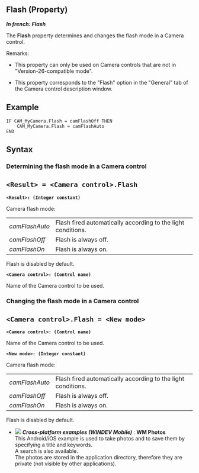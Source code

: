 
## Flash (Property)

***In french: Flash***
	



<a name="XUse"></a>
<a name="Use"></a>
<a name="description"></a>
The **Flash** property determines and changes the flash mode in a Camera control. 

Remarks: 

- This property can only be used on Camera controls that are not in "Version-26-compatible mode". 

- This property corresponds to the "Flash" option in the "General" tab of the Camera control description window. 



<a name="Example1"></a>
<a name="sample_code"></a>

## Example


```wl
IF CAM_MyCamera.Flash = camFlashOff THEN
	CAM_MyCamera.Flash = camFlashAuto
END
```

<a name="XSYNTAX"></a>

## Syntax
<a name="SYNTAX1"></a>

### Determining the flash mode in a Camera control

`<Result> = <Camera control>.Flash`
---

**`<Result>: (Integer constant)`**

Camera flash mode: 


|   |   |
| --- | --- |
| *camFlashAuto* | Flash fired automatically according to the light conditions.  |
| *camFlashOff* | Flash is always off. |
| *camFlashOn* | Flash is always on. |


 Flash is disabled by default. 

**`<Camera control>: (Control name)`**

Name of the Camera control to be used.


<a name="SYNTAX2"></a>

### Changing the flash mode in a Camera control

`<Camera control>.Flash = <New mode>`
---

**`<Camera control>: (Control name)`**

Name of the Camera control to be used.

**`<New mode>: (Integer constant)`**

Camera flash mode: 


|   |   |
| --- | --- |
| *camFlashAuto* | Flash fired automatically according to the light conditions.  |
| *camFlashOff* | Flash is always off. |
| *camFlashOn* | Flash is always on. |


 Flash is disabled by default. 




- ![](https://doc.pcsoft.fr/en-US/images/image.awp?langid=3&name=WMPhotos.gif) ***Cross-platform examples (WINDEV Mobile)*** : **WM Photos** <br>This Android/iOS example is used to take photos and to save them by specifying a title and keywords.<br>A search is also available.<br>The photos are stored in the application directory, therefore they are private (not visible by other applications).


